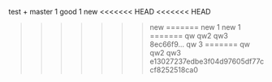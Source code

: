 test + master
1
good
1
new
<<<<<<< HEAD
<<<<<<< HEAD
>>>>>>> new
=======
new
1
>>>>>>> new 1
=======
qw 
qw2
qw3
>>>>>>> 8ec66f9... qw 3
=======
qw 
qw2
qw3
>>>>>>> e13027237edbe3f04d97605df77ccf8252518ca0
